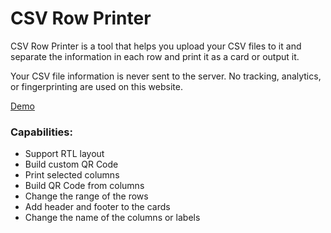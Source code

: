 # CSV Row Printer
<p>
CSV Row Printer is a tool that helps you upload your CSV files to it and separate the information in each row and print it as a card or output it.
</p>
<p>
Your CSV file information is never sent to the server. No tracking, analytics, or fingerprinting are used on this website. 
</p>

[Demo](https://raminrezaei.ir/csv-row-printer/)

### Capabilities:
<ul>
<li>Support RTL layout</li>
<li>Build custom QR Code</li>
<li>Print selected columns</li>
<li>Build QR Code from columns</li>
<li>Change the range of the rows</li>
<li>Add header and footer to the cards</li>
<li>Change the name of the columns or labels</li>
</ul>
